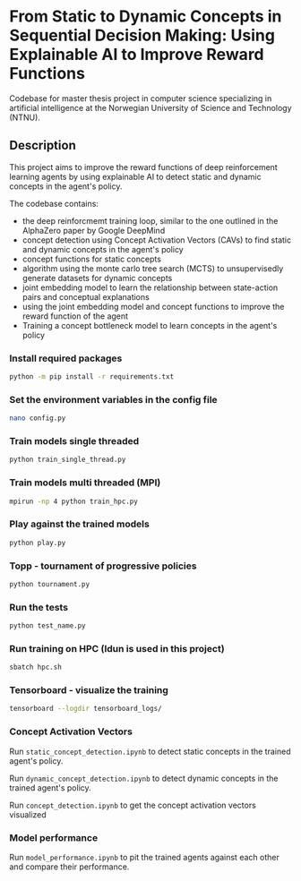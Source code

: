 # From Static to Dynamic Concepts in Sequential Decision Making: Using Explainable AI to Improve Reward Functions

Codebase for master thesis project in computer science specializing in artificial intelligence at the Norwegian University of Science and Technology (NTNU).

## Description
This project aims to improve the reward functions of deep reinforcement learning agents by using explainable AI to detect static and dynamic concepts in the agent's policy.

The codebase contains:
*   the deep reinforcmemt training loop, similar to the one outlined in the AlphaZero paper by Google DeepMind
*   concept detection using Concept Activation Vectors (CAVs) to find static and dynamic concepts in the agent's policy
*   concept functions for static concepts
*   algorithm using the monte carlo tree search (MCTS) to unsupervisedly generate datasets for dynamic concepts
*   joint embedding model to learn the relationship between state-action pairs and conceptual explanations
*   using the joint embedding model and concept functions to improve the reward function of the agent
*   Training a concept bottleneck model to learn concepts in the agent's policy


### Install required packages
```bash
python -m pip install -r requirements.txt
```

### Set the environment variables in the config file
```bash
nano config.py
```

### Train models single threaded
```bash
python train_single_thread.py
```

### Train models multi threaded (MPI)
```bash
mpirun -np 4 python train_hpc.py
```

### Play against the trained models
```bash
python play.py
```

### Topp - tournament of progressive policies
```bash
python tournament.py
```

### Run the tests
```bash
python test_name.py
```

### Run training on HPC (Idun is used in this project)
```bash
sbatch hpc.sh
```

### Tensorboard - visualize the training
```bash
tensorboard --logdir tensorboard_logs/
```

### Concept Activation Vectors
Run ```static_concept_detection.ipynb``` to detect static concepts in the trained agent's policy.

Run ```dynamic_concept_detection.ipynb``` to detect dynamic concepts in the trained agent's policy.

Run ```concept_detection.ipynb``` to get the concept activation vectors visualized

### Model performance
Run ```model_performance.ipynb``` to pit the trained agents against each other and compare their performance.

